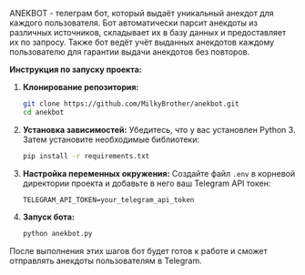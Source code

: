 ANEKBOT - телеграм бот, который выдаёт уникальный анекдот для каждого пользователя.
Бот автоматически парсит анекдоты из различных источников, складывает их в базу данных и предоставляет их по запросу.
Также бот ведёт учёт выданных анекдотов каждому пользователю для гарантии выдачи анекдотов без повторов.


**Инструкция по запуску проекта:**

1. **Клонирование репозитория:**
   ```bash
   git clone https://github.com/MilkyBrother/anekbot.git
   cd anekbot
   ```

2. **Установка зависимостей:**
   Убедитесь, что у вас установлен Python 3. Затем установите необходимые библиотеки:
   ```bash
   pip install -r requirements.txt
   ```

3. **Настройка переменных окружения:**
   Создайте файл `.env` в корневой директории проекта и добавьте в него ваш Telegram API токен:
   ```
   TELEGRAM_API_TOKEN=your_telegram_api_token
   ```

4. **Запуск бота:**
   ```bash
   python anekbot.py
   ```

После выполнения этих шагов бот будет готов к работе и сможет отправлять анекдоты пользователям в Telegram. 
